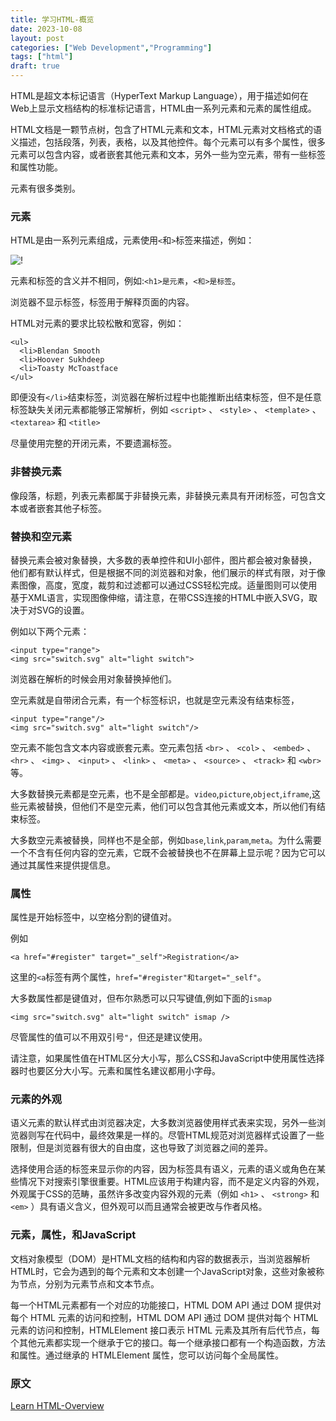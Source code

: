 ```yaml
---
title: 学习HTML-概览
date: 2023-10-08
layout: post
categories: ["Web Development","Programming"]
tags: ["html"]
draft: true
---
```


HTML是超文本标记语言（HyperText Markup Language），用于描述如何在Web上显示文档结构的标准标记语言，HTML由一系列元素和元素的属性组成。

HTML文档是一颗节点树，包含了HTML元素和文本，HTML元素对文档格式的语义描述，包括段落，列表，表格，以及其他控件。每个元素可以有多个属性，很多元素可以包含内容，或者嵌套其他元素和文本，另外一些为空元素，带有一些标签和属性功能。

元素有很多类别。

### 元素

HTML是由一系列元素组成，元素使用`<`和`>`标签来描述，例如：

![!](https://web-dev.imgix.net/image/kheDArv5csY6rvQUJDbWRscckLr1/oyFzeg8ttK57XMGuVNvG.png?auto=format&w=845)

元素和标签的含义并不相同，例如:`<h1>是元素`，`<和>是标签`。

浏览器不显示标签，标签用于解释页面的内容。

HTML对元素的要求比较松散和宽容，例如：

```
<ul>
  <li>Blendan Smooth
  <li>Hoover Sukhdeep
  <li>Toasty McToastface
</ul>

```
即便没有`</li>`结束标签，浏览器在解析过程中也能推断出结束标签，但不是任意标签缺失关闭元素都能够正常解析，例如 `<script>` 、 `<style>` 、 `<template>` 、 `<textarea>` 和 `<title>`

尽量使用完整的开闭元素，不要遗漏标签。

### 非替换元素

像段落，标题，列表元素都属于非替换元素，非替换元素具有开闭标签，可包含文本或者嵌套其他子标签。

### 替换和空元素

替换元素会被对象替换，大多数的表单控件和UI小部件，图片都会被对象替换，他们都有默认样式，但是根据不同的浏览器和对象，他们展示的样式有限，对于像素图像，高度，宽度，裁剪和过滤都可以通过CSS轻松完成。适量图则可以使用基于XML语言，实现图像伸缩，请注意，在带CSS连接的HTML中嵌入SVG，取决于对SVG的设置。

例如以下两个元素：

```
<input type="range">
<img src="switch.svg" alt="light switch">

```
浏览器在解析的时候会用对象替换掉他们。

空元素就是自带闭合元素，有一个标签标识，也就是空元素没有结束标签，

```
<input type="range"/>
<img src="switch.svg" alt="light switch"/>

```

空元素不能包含文本内容或嵌套元素。空元素包括 `<br>` 、 `<col>` 、 `<embed>` 、 `<hr>` 、 `<img>` 、 `<input>` 、 `<link>` 、 `<meta>` 、 `<source>` 、 `<track>` 和 `<wbr>` 等。

大多数替换元素都是空元素，也不是全部都是。`video`,`picture`,`object`,`iframe`,这些元素被替换，但他们不是空元素，他们可以包含其他元素或文本，所以他们有结束标签。

大多数空元素被替换，同样也不是全部，例如`base`,`link`,`param`,`meta`。为什么需要一个不含有任何内容的空元素，它既不会被替换也不在屏幕上显示呢？因为它可以通过其属性来提供提信息。

### 属性

属性是开始标签中，以空格分割的键值对。

例如
```
<a href="#register" target="_self">Registration</a>
```
这里的`<a`标签有两个属性，`href="#register"和target="_self"`。

大多数属性都是键值对，但布尔熟悉可以只写键值,例如下面的`ismap`

```
<img src="switch.svg" alt="light switch" ismap />
```
尽管属性的值可以不用双引号`"`，但还是建议使用。

请注意，如果属性值在HTML区分大小写，那么CSS和JavaScript中使用属性选择器时也要区分大小写。元素和属性名建议都用小字母。

### 元素的外观

语义元素的默认样式由浏览器决定，大多数浏览器使用样式表来实现，另外一些浏览器则写在代码中，最终效果是一样的。尽管HTML规范对浏览器样式设置了一些限制，但是浏览器有很大的自由度，这也导致了浏览器之间的差异。

选择使用合适的标签来显示你的内容，因为标签具有语义，元素的语义或角色在某些情况下对搜索引擎很重要。HTML应该用于构建内容，而不是定义内容的外观，外观属于CSS的范畴，虽然许多改变内容外观的元素（例如 `<h1>` 、 `<strong>` 和 `<em>` ）具有语义含义，但外观可以而且通常会被更改与作者风格。

### 元素，属性，和JavaScript

文档对象模型（DOM）是HTML文档的结构和内容的数据表示，当浏览器解析HTML时，它会为遇到的每个元素和文本创建一个JavaScript对象，这些对象被称为节点，分别为元素节点和文本节点。

每一个HTML元素都有一个对应的功能接口，HTML DOM API 通过 DOM 提供对每个 HTML 元素的访问和控制，HTML DOM API 通过 DOM 提供对每个 HTML 元素的访问和控制，HTMLElement 接口表示 HTML 元素及其所有后代节点，每个其他元素都实现一个继承于它的接口。每一个继承接口都有一个构造函数，方法和属性。通过继承的 HTMLElement 属性，您可以访问每个全局属性。

### 原文

[Learn HTML-Overview](https://web.dev/learn/html/overview/)
